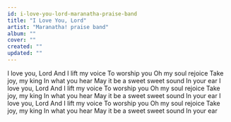 ```yaml
---
id: i-love-you-lord-maranatha-praise-band
title: "I Love You, Lord"
artist: "Maranatha! praise band"
album: ""
cover: ""
created: ""
updated: ""
---
```


I love you, Lord
And I lift my voice
To worship you
Oh my soul rejoice
Take joy, my king
In what you hear
May it be a sweet sweet sound
In your ear
I love you, Lord
And I lift my voice
To worship you
Oh my soul rejoice
Take joy, my king
In what you hear
May it be a sweet sweet sound
In your ear
I love you, Lord
And I lift my voice
To worship you
Oh my soul rejoice
Take joy, my king
In what you hear
May it be a sweet sweet sound
In your ear